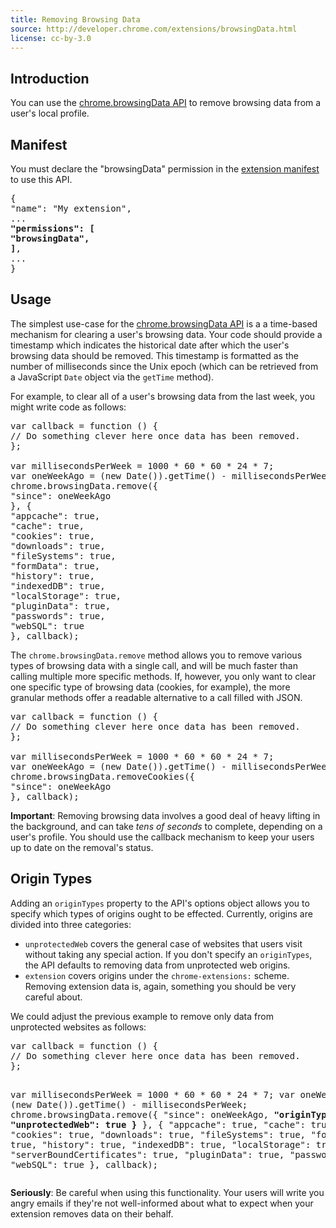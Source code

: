 ```yaml
---
title: Removing Browsing Data
source: http://developer.chrome.com/extensions/browsingData.html
license: cc-by-3.0
---
```


<h2>Introduction</h2>
<p>You can use the <a href="https://developer.chrome.com/extensions/browsingData">chrome.browsingData API</a> to remove browsing data from a user's local profile.</p>

<h2 id="manifest">Manifest</h2>

<p>
You must declare the "browsingData" permission in the
<a href="manifest.html">extension manifest</a> to use this API.
</p>

<pre class="prettyprint" data-filename="manifest.json">
{
"name": "My extension",
...
<b>"permissions": [
"browsingData",
]</b>,
...
}
</pre>

<h2 id="usage">Usage</h2>

<p>
The simplest use-case for the <a href="https://developer.chrome.com/extensions/browsingData">chrome.browsingData API</a> is a a time-based mechanism for clearing a
user's browsing data. Your code should provide a timestamp which indicates the
historical date after which the user's browsing data should be removed. This
timestamp is formatted as the number of milliseconds since the Unix epoch
(which can be retrieved from a JavaScript <code>Date</code> object via the
<code>getTime</code> method).
</p>

<p>
For example, to clear all of a user's browsing data from the last week, you
might write code as follows:
</p>

<pre class="prettyprint">var callback = function () {
// Do something clever here once data has been removed.
};

var millisecondsPerWeek = 1000 * 60 * 60 * 24 * 7;
var oneWeekAgo = (new Date()).getTime() - millisecondsPerWeek;
chrome.browsingData.remove({
"since": oneWeekAgo
}, {
"appcache": true,
"cache": true,
"cookies": true,
"downloads": true,
"fileSystems": true,
"formData": true,
"history": true,
"indexedDB": true,
"localStorage": true,
"pluginData": true,
"passwords": true,
"webSQL": true
}, callback);</pre>

<p>
The <code>chrome.browsingData.remove</code> method allows you to remove
various types of browsing data with a single call, and will be much faster
than calling multiple more specific methods. If, however, you only want to
clear one specific type of browsing data (cookies, for example), the more
granular methods offer a readable alternative to a call filled with JSON.
</p>

<pre class="prettyprint">var callback = function () {
// Do something clever here once data has been removed.
};

var millisecondsPerWeek = 1000 * 60 * 60 * 24 * 7;
var oneWeekAgo = (new Date()).getTime() - millisecondsPerWeek;
chrome.browsingData.removeCookies({
"since": oneWeekAgo
}, callback);</pre>

<p class="caution">
<strong>Important</strong>: Removing browsing data involves a good deal of
heavy lifting in the background, and can take <em>tens of seconds</em> to
complete, depending on a user's profile. You should use the callback mechanism
to keep your users up to date on the removal's status.
</p>

<h2 id="origin_types">Origin Types</h2>

<p>
Adding an <code>originTypes</code> property to the API's options object allows
you to specify which types of origins ought to be effected. Currently, origins
are divided into three categories:
</p>
<ul>
<li>
<code>unprotectedWeb</code> covers the general case of websites that users
visit without taking any special action. If you don't specify an
<code>originTypes</code>, the API defaults to removing data from unprotected
web origins.
</li>
<li>
<code>extension</code> covers origins under the
<code>chrome-extensions:</code> scheme. Removing extension data is, again,
something you should be very careful about.
</li>
</ul>
<p>
We could adjust the previous example to remove only data from unprotected
websites as follows:
</p>
<pre class="prettyprint">var callback = function () {
// Do something clever here once data has been removed.
};

var millisecondsPerWeek = 1000 * 60 * 60 * 24 * 7;
var oneWeekAgo = (new Date()).getTime() - millisecondsPerWeek;
chrome.browsingData.remove({
"since": oneWeekAgo,
<b>"originTypes": {
"unprotectedWeb": true
}</b>
}, {
"appcache": true,
"cache": true,
"cookies": true,
"downloads": true,
"fileSystems": true,
"formData": true,
"history": true,
"indexedDB": true,
"localStorage": true,
"serverBoundCertificates": true,
"pluginData": true,
"passwords": true,
"webSQL": true
}, callback);</pre>

<p class="caution">
<strong>Seriously</strong>: Be careful when using this functionality. Your users will write you angry emails if they're not well-informed about what to
expect when your extension removes data on their behalf.
</p>
